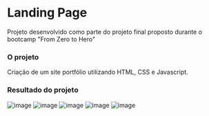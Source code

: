 <h1> Landing Page </h1>

Projeto desenvolvido como parte do projeto final proposto durante o bootcamp "From Zero to Hero"

### O projeto

Criação de um site portfólio utilizando HTML, CSS e Javascript.

### Resultado do projeto
![image](https://user-images.githubusercontent.com/79115923/204061682-0112658a-49ce-4f19-9bb3-d7ff30a9fb2c.png)
![image](https://user-images.githubusercontent.com/79115923/204061695-975a87e1-78c3-4f8e-b0d9-9ee4d205d728.png)
![image](https://user-images.githubusercontent.com/79115923/204061708-eda9429b-06b5-45f0-a141-351297fa7a28.png)
![image](https://user-images.githubusercontent.com/79115923/204061723-ebba5df2-9749-4489-892c-fe060026a7d0.png)
![image](https://user-images.githubusercontent.com/79115923/204061734-cdebbfa5-7f32-45ea-b34a-1b0e30b73c19.png)

